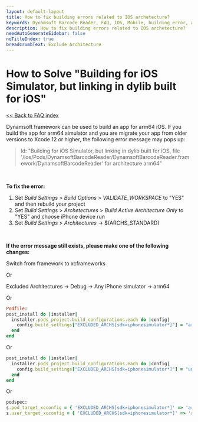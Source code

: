 ```yaml
---
layout: default-layout
title: How to fix building errors related to IOS archetecture?
keywords: Dynamsoft Barcode Reader, FAQ, IOS, Mobile, building error, archetecture, arm64
description: How to fix building errors related to IOS archetecture?
needAutoGenerateSidebar: false
noTitleIndex: true
breadcrumbText: Exclude Architecture
---
```


# How to Solve "Building for iOS Simulator, but linking in dylib built for iOS"

[<< Back to FAQ index](index.md)

Dynamsoft framework can be used to build an app for arm64 iOS. If you build the app for arm64 simulator and you are migrate your app from older versions to Xcode 12 or higher, the following error message may pops up:  

> ld: "Building for iOS Simulator, but linking in dylib built for iOS, file '/ios/Pods/DynamsoftBarcodeReader/DynamsoftBarcodeReader.framework/DynamsoftBarcodeReader' for architecture arm64"  

<br />

**To fix the error:**  

1. Set *Build Settings* > *Build Options* > *VALIDATE_WORKSPACE* to "YES" and then rebuild your project  
2. Set *Build Settings* > *Archetectures* > *Build Active Architecture Only* to "YES" and choose iPhone device run  
3. Set *Build Settings* >  *Architectures* -> $(ARCHS_STANDARD)  

<br />

**If the error message still exists, please make one of the following changes:**  

Switch from framework to xcframeworks  

Or  

Excluded Architectures -> Debug -> Any iPhone simulator -> arm64  

Or  

```ruby
Podfile:
post_install do |installer|
  installer.pods_project.build_configurations.each do |config|
    config.build_settings["EXCLUDED_ARCHS[sdk=iphonesimulator*]"] = "arm64"
  end
end
```

Or  

```ruby
post_install do |installer|
  installer.pods_project.build_configurations.each do |config|
    config.build_settings["EXCLUDED_ARCHS[sdk=iphonesimulator*]"] = "uname -m"
  end
end
```

Or  

```ruby
podspec:
s.pod_target_xcconfig = { 'EXCLUDED_ARCHS[sdk=iphonesimulator*]' => 'arm64' }
s.user_target_xcconfig = { 'EXCLUDED_ARCHS[sdk=iphonesimulator*]' => 'arm64' }
```
